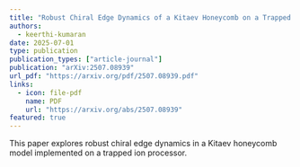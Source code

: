 ```yaml
---
title: "Robust Chiral Edge Dynamics of a Kitaev Honeycomb on a Trapped Ion Processor"
authors:
  - keerthi-kumaran
date: 2025-07-01
type: publication
publication_types: ["article-journal"]
publication: "arXiv:2507.08939"
url_pdf: "https://arxiv.org/pdf/2507.08939.pdf"
links:
  - icon: file-pdf
    name: PDF
    url: "https://arxiv.org/abs/2507.08939"
featured: true
---
```

This paper explores robust chiral edge dynamics in a Kitaev honeycomb model implemented on a trapped ion processor.
